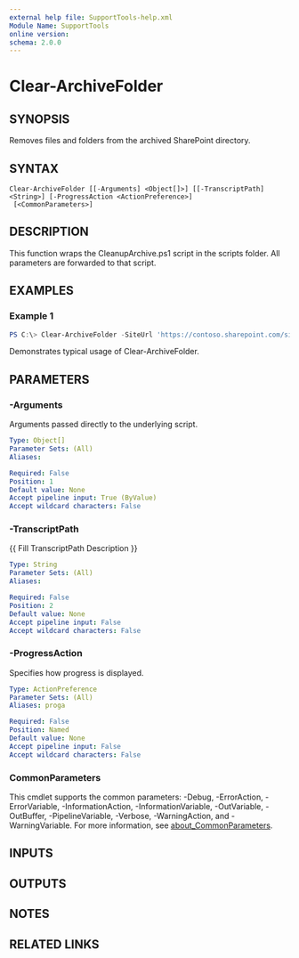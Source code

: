 ```yaml
---
external help file: SupportTools-help.xml
Module Name: SupportTools
online version:
schema: 2.0.0
---
```


# Clear-ArchiveFolder

## SYNOPSIS
Removes files and folders from the archived SharePoint directory.

## SYNTAX

```
Clear-ArchiveFolder [[-Arguments] <Object[]>] [[-TranscriptPath] <String>] [-ProgressAction <ActionPreference>]
 [<CommonParameters>]
```

## DESCRIPTION
This function wraps the CleanupArchive.ps1 script in the scripts folder.
All parameters are forwarded to that script.

## EXAMPLES

### Example 1
```powershell
PS C:\> Clear-ArchiveFolder -SiteUrl 'https://contoso.sharepoint.com/sites/Example' -Libraries 'Shared Documents'
```

Demonstrates typical usage of Clear-ArchiveFolder.

## PARAMETERS

### -Arguments
Arguments passed directly to the underlying script.

```yaml
Type: Object[]
Parameter Sets: (All)
Aliases:

Required: False
Position: 1
Default value: None
Accept pipeline input: True (ByValue)
Accept wildcard characters: False
```

### -TranscriptPath
{{ Fill TranscriptPath Description }}

```yaml
Type: String
Parameter Sets: (All)
Aliases:

Required: False
Position: 2
Default value: None
Accept pipeline input: False
Accept wildcard characters: False
```

### -ProgressAction
Specifies how progress is displayed.

```yaml
Type: ActionPreference
Parameter Sets: (All)
Aliases: proga

Required: False
Position: Named
Default value: None
Accept pipeline input: False
Accept wildcard characters: False
```

### CommonParameters
This cmdlet supports the common parameters: -Debug, -ErrorAction, -ErrorVariable, -InformationAction, -InformationVariable, -OutVariable, -OutBuffer, -PipelineVariable, -Verbose, -WarningAction, and -WarningVariable. For more information, see [about_CommonParameters](http://go.microsoft.com/fwlink/?LinkID=113216).

## INPUTS

## OUTPUTS

## NOTES

## RELATED LINKS
